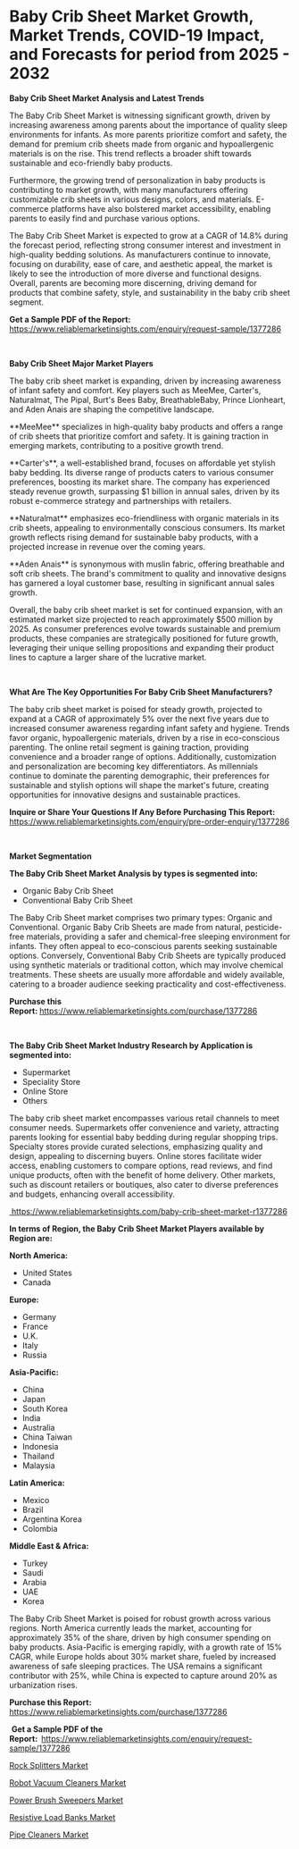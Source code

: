 <p><h1>Baby Crib Sheet Market Growth, Market Trends, COVID-19 Impact, and Forecasts for period from 2025 - 2032</h1></p><p><strong>Baby Crib Sheet Market Analysis and Latest Trends</strong></p>
<p><p>The Baby Crib Sheet Market is witnessing significant growth, driven by increasing awareness among parents about the importance of quality sleep environments for infants. As more parents prioritize comfort and safety, the demand for premium crib sheets made from organic and hypoallergenic materials is on the rise. This trend reflects a broader shift towards sustainable and eco-friendly baby products.</p><p>Furthermore, the growing trend of personalization in baby products is contributing to market growth, with many manufacturers offering customizable crib sheets in various designs, colors, and materials. E-commerce platforms have also bolstered market accessibility, enabling parents to easily find and purchase various options.</p><p>The Baby Crib Sheet Market is expected to grow at a CAGR of 14.8% during the forecast period, reflecting strong consumer interest and investment in high-quality bedding solutions. As manufacturers continue to innovate, focusing on durability, ease of care, and aesthetic appeal, the market is likely to see the introduction of more diverse and functional designs. Overall, parents are becoming more discerning, driving demand for products that combine safety, style, and sustainability in the baby crib sheet segment.</p></p>
<p><strong>Get a Sample PDF of the Report:&nbsp;</strong> <a href="https://www.reliablemarketinsights.com/enquiry/request-sample/1377286?utm_campaign=3369&utm_medium=2&utm_source=Github&utm_content=ia&utm_term=28032025&utm_id=baby-crib-sheet">https://www.reliablemarketinsights.com/enquiry/request-sample/1377286</a></p>
<p>&nbsp;</p>
<p><strong>Baby Crib Sheet Major Market Players</strong></p>
<p><p>The baby crib sheet market is expanding, driven by increasing awareness of infant safety and comfort. Key players such as MeeMee, Carter's, Naturalmat, The Pipal, Burt's Bees Baby, BreathableBaby, Prince Lionheart, and Aden Anais are shaping the competitive landscape.</p><p>**MeeMee** specializes in high-quality baby products and offers a range of crib sheets that prioritize comfort and safety. It is gaining traction in emerging markets, contributing to a positive growth trend. </p><p>**Carter's**, a well-established brand, focuses on affordable yet stylish baby bedding. Its diverse range of products caters to various consumer preferences, boosting its market share. The company has experienced steady revenue growth, surpassing $1 billion in annual sales, driven by its robust e-commerce strategy and partnerships with retailers.</p><p>**Naturalmat** emphasizes eco-friendliness with organic materials in its crib sheets, appealing to environmentally conscious consumers. Its market growth reflects rising demand for sustainable baby products, with a projected increase in revenue over the coming years.</p><p>**Aden Anais** is synonymous with muslin fabric, offering breathable and soft crib sheets. The brand's commitment to quality and innovative designs has garnered a loyal customer base, resulting in significant annual sales growth.</p><p>Overall, the baby crib sheet market is set for continued expansion, with an estimated market size projected to reach approximately $500 million by 2025. As consumer preferences evolve towards sustainable and premium products, these companies are strategically positioned for future growth, leveraging their unique selling propositions and expanding their product lines to capture a larger share of the lucrative market.</p></p>
<p>&nbsp;</p>
<p><strong>What Are The Key Opportunities For Baby Crib Sheet Manufacturers?</strong></p>
<p><p>The baby crib sheet market is poised for steady growth, projected to expand at a CAGR of approximately 5% over the next five years due to increased consumer awareness regarding infant safety and hygiene. Trends favor organic, hypoallergenic materials, driven by a rise in eco-conscious parenting. The online retail segment is gaining traction, providing convenience and a broader range of options. Additionally, customization and personalization are becoming key differentiators. As millennials continue to dominate the parenting demographic, their preferences for sustainable and stylish options will shape the market's future, creating opportunities for innovative designs and sustainable practices.</p></p>
<p><strong>Inquire or Share Your Questions If Any Before Purchasing This Report:</strong> <a href="https://www.reliablemarketinsights.com/enquiry/pre-order-enquiry/1377286?utm_campaign=3369&utm_medium=2&utm_source=Github&utm_content=ia&utm_term=28032025&utm_id=baby-crib-sheet">https://www.reliablemarketinsights.com/enquiry/pre-order-enquiry/1377286</a></p>
<p>&nbsp;</p>
<p><strong>Market Segmentation</strong></p>
<p><strong>The Baby Crib Sheet Market Analysis by types is segmented into:</strong></p>
<p><ul><li>Organic Baby Crib Sheet</li><li>Conventional Baby Crib Sheet</li></ul></p>
<p><p>The Baby Crib Sheet market comprises two primary types: Organic and Conventional. Organic Baby Crib Sheets are made from natural, pesticide-free materials, providing a safer and chemical-free sleeping environment for infants. They often appeal to eco-conscious parents seeking sustainable options. Conversely, Conventional Baby Crib Sheets are typically produced using synthetic materials or traditional cotton, which may involve chemical treatments. These sheets are usually more affordable and widely available, catering to a broader audience seeking practicality and cost-effectiveness.</p></p>
<p><strong>Purchase this Report:&nbsp;</strong><a href="https://www.reliablemarketinsights.com/purchase/1377286?utm_campaign=3369&utm_medium=2&utm_source=Github&utm_content=ia&utm_term=28032025&utm_id=baby-crib-sheet">https://www.reliablemarketinsights.com/purchase/1377286</a></p>
<p>&nbsp;</p>
<p><strong>The Baby Crib Sheet Market Industry Research by Application is segmented into:</strong></p>
<p><ul><li>Supermarket</li><li>Speciality Store</li><li>Online Store</li><li>Others</li></ul></p>
<p><p>The baby crib sheet market encompasses various retail channels to meet consumer needs. Supermarkets offer convenience and variety, attracting parents looking for essential baby bedding during regular shopping trips. Specialty stores provide curated selections, emphasizing quality and design, appealing to discerning buyers. Online stores facilitate wider access, enabling customers to compare options, read reviews, and find unique products, often with the benefit of home delivery. Other markets, such as discount retailers or boutiques, also cater to diverse preferences and budgets, enhancing overall accessibility.</p></p>
<p><a href="https://www.reliablemarketinsights.com/baby-crib-sheet-market-r1377286?utm_campaign=3369&utm_medium=2&utm_source=Github&utm_content=ia&utm_term=28032025&utm_id=baby-crib-sheet">&nbsp;https://www.reliablemarketinsights.com/baby-crib-sheet-market-r1377286</a></p>
<p><strong>In terms of Region, the Baby Crib Sheet Market Players available by Region are:</strong></p>
<p>
    <p> <strong> North America: </strong>
        <ul>
            <li>United States</li>
            <li>Canada</li>
        </ul>
        </p> 
    <p> <strong> Europe: </strong>
        <ul>
            <li>Germany</li>
            <li>France</li>
            <li>U.K.</li>
            <li>Italy</li>
            <li>Russia</li>
        </ul>
        </p> 
    <p> <strong> Asia-Pacific: </strong>
        <ul>
            <li>China</li>
            <li>Japan</li>
            <li>South Korea</li>
            <li>India</li>
            <li>Australia</li>
            <li>China Taiwan</li>
            <li>Indonesia</li>
            <li>Thailand</li>
            <li>Malaysia</li>
        </ul>
        </p> 
    <p> <strong> Latin America: </strong>
        <ul>
            <li>Mexico</li>
            <li>Brazil</li>
            <li>Argentina Korea</li>
            <li>Colombia</li>
        </ul>
        </p> 
    <p> <strong> Middle East & Africa: </strong>
        <ul>
            <li>Turkey</li>
            <li>Saudi</li>
            <li>Arabia</li>
            <li>UAE</li>
            <li>Korea</li>
        </ul>
    </p>
    </p>
<p><p>The Baby Crib Sheet Market is poised for robust growth across various regions. North America currently leads the market, accounting for approximately 35% of the share, driven by high consumer spending on baby products. Asia-Pacific is emerging rapidly, with a growth rate of 15% CAGR, while Europe holds about 30% market share, fueled by increased awareness of safe sleeping practices. The USA remains a significant contributor with 25%, while China is expected to capture around 20% as urbanization rises.</p></p>
<p><strong>Purchase this Report: </strong><a href="https://www.reliablemarketinsights.com/purchase/1377286?utm_campaign=3369&utm_medium=2&utm_source=Github&utm_content=ia&utm_term=28032025&utm_id=baby-crib-sheet">https://www.reliablemarketinsights.com/purchase/1377286</a></p>
<p>&nbsp;<strong>Get a Sample PDF of the Report:&nbsp;&nbsp;</strong><a href="https://www.reliablemarketinsights.com/enquiry/request-sample/1377286?utm_campaign=3369&utm_medium=2&utm_source=Github&utm_content=ia&utm_term=28032025&utm_id=baby-crib-sheet">https://www.reliablemarketinsights.com/enquiry/request-sample/1377286</a></p>
<p><strong></strong></p>
<p><p><a href="https://www.linkedin.com/pulse/insights-rock-splitters-market-players-size-geographical-regions-ompme?utm_campaign=3369&utm_medium=2&utm_source=Github&utm_content=ia&utm_term=28032025&utm_id=baby-crib-sheet">Rock Splitters Market</a></p><p><a href="https://www.linkedin.com/pulse/robot-vacuum-cleaners-market-growth-analysis-2025-2032-trends-9h9ve?utm_campaign=3369&utm_medium=2&utm_source=Github&utm_content=ia&utm_term=28032025&utm_id=baby-crib-sheet">Robot Vacuum Cleaners Market</a></p><p><a href="https://www.linkedin.com/pulse/power-brush-sweepers-market-trends-report-industry-analysis-pjwue?utm_campaign=3369&utm_medium=2&utm_source=Github&utm_content=ia&utm_term=28032025&utm_id=baby-crib-sheet">Power Brush Sweepers Market</a></p><p><a href="https://www.linkedin.com/pulse/global-resistive-load-banks-market-focus-product-type-small-vique?utm_campaign=3369&utm_medium=2&utm_source=Github&utm_content=ia&utm_term=28032025&utm_id=baby-crib-sheet">Resistive Load Banks Market</a></p><p><a href="https://www.linkedin.com/pulse/pipe-cleaners-market-growth-analysis-predicts-expansion-v2vdf?utm_campaign=3369&utm_medium=2&utm_source=Github&utm_content=ia&utm_term=28032025&utm_id=baby-crib-sheet">Pipe Cleaners Market</a></p></p>